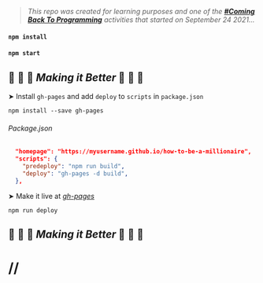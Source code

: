 > _This repo was created for learning purposes and one of the [_**#Coming Back To Programming**_](https://github.com/xvferdy/beginner-portfolio "Beginner Portfolio") activities that started on September 24 2021…_

#### `npm install`
#### `npm start`


## 🔸 🔸 🔸 _Making it Better_ 🔸 🔸 🔸 

➤ Install `gh-pages` and add `deploy` to `scripts` in `package.json`
```
npm install --save gh-pages
```
###### Package.json
```JSON
  "homepage": "https://myusername.github.io/how-to-be-a-millionaire",
  "scripts": {
    "predeploy": "npm run build",
    "deploy": "gh-pages -d build",
  },
```
➤ Make it live at _[gh-pages](https://pages.github.com/ "gh-pages")_
```
npm run deploy
```

## 🔸 🔸 🔸 _Making it Better_ 🔸 🔸 🔸

# //
